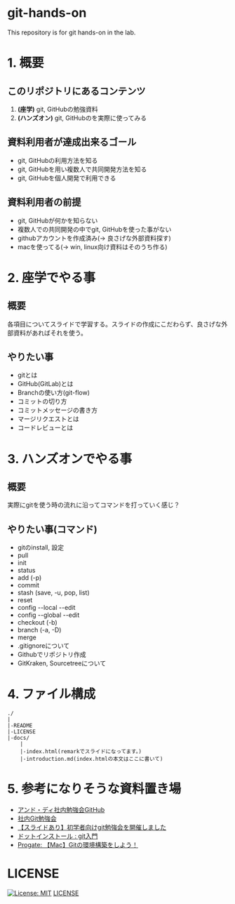 # git-hands-on
This repository is for git hands-on in the lab.

# 1. 概要
## このリポジトリにあるコンテンツ
1. __(座学)__ git, GitHubの勉強資料
2. __(ハンズオン)__ git, GitHubのを実際に使ってみる

## 資料利用者が達成出来るゴール
- git, GitHubの利用方法を知る
- git, GitHubを用い複数人で共同開発方法を知る
- git, GitHubを個人開発で利用できる

## 資料利用者の前提
- git, GitHubが何かを知らない
- 複数人での共同開発の中でgit, GitHubを使った事がない
- githubアカウントを作成済み(-> 良さげな外部資料探す)
- macを使ってる(-> win, linux向け資料はそのうち作る)

# 2. 座学でやる事
## 概要
各項目についてスライドで学習する。スライドの作成にこだわらず、良さげな外部資料があればそれを使う。
## やりたい事
- gitとは
- GitHub(GitLab)とは
- Branchの使い方(git-flow)
- コミットの切り方
- コミットメッセージの書き方
- マージリクエストとは
- コードレビューとは

# 3. ハンズオンでやる事
## 概要
実際にgitを使う時の流れに沿ってコマンドを打っていく感じ？

## やりたい事(コマンド)
- gitのinstall, 設定
- pull
- init
- status
- add (-p)
- commit
- stash (save, -u, pop, list)
- reset
- config --local --edit
- config --global --edit
- checkout (-b)
- branch (-a, -D)
- merge
- .gitignoreについて
- Githubでリポジトリ作成
- GitKraken, Sourcetreeについて

# 4. ファイル構成
```
./
|
|-README
|-LICENSE
|-docs/
    |
    |-index.html(remarkでスライドになってます。)
    |-introduction.md(index.htmlの本文はここに書いて)
```

# 5. 参考になりそうな資料置き場
- [アンド・ディ社内勉強会GitHub](https://www.and-d.co.jp/wp-content/uploads/2020/02/アンド・ディ社内勉強会GitHub.pdf)
- [社内Git勉強会](https://qiita.com/rynkjm/items/5a6578c7b2b5f8698e6d)
- [【スライドあり】初学者向けgit勉強会を開催しました](https://www.infiniteloop.co.jp/blog/2016/02/torikore-git-1/)
- [ドットインストール : git入門](https://dotinstall.com/lessons/basic_git)
- [Progate: 【Mac】Gitの環境構築をしよう！](https://prog-8.com/docs/git-env)
# LICENSE
[![License: MIT](https://img.shields.io/badge/License-MIT-yellow.svg)](https://opensource.org/licenses/MIT)
[LICENSE](https://github.com/haruu11113/git-hands-on/blob/main/LICENSE)
